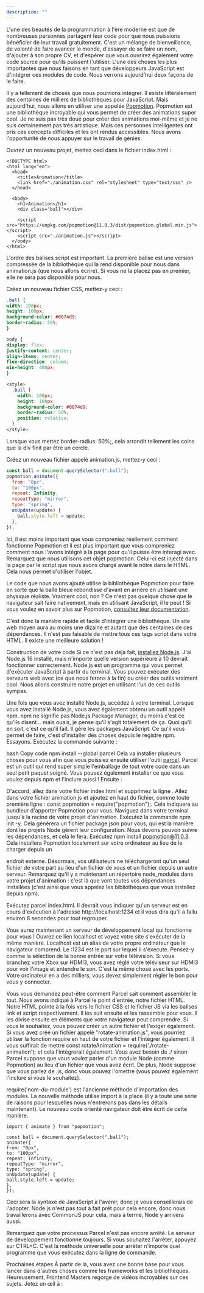 ```yaml
---
description: ""
---
```


L'une des beautés de la programmation à l'ère moderne est que de nombreuses personnes partagent leur code pour que nous puissions bénéficier de leur travail gratuitement. C'est un mélange de bienveillance, de volonté de faire avancer le monde, d'essayer de se faire un nom, d'ajouter à son propre CV, et d'espérer que vous ouvrirez également votre code source pour qu'ils puissent l'utiliser. L'une des choses les plus importantes que nous faisons en tant que développeurs JavaScript est d'intégrer ces modules de code. Nous verrons aujourd'hui deux façons de le faire.

Il y a tellement de choses que nous pourrions intégrer. Il existe littéralement des centaines de milliers de bibliothèques pour JavaScript. Mais aujourd'hui, nous allons en utiliser une appelée [Popmotion][pop]. Popmotion est une bibliothèque incroyable qui vous permet de créer des animations super cool. Je ne suis pas très doué pour créer des animations moi-même et je ne suis certainement pas très artistique. Mais ces personnes intelligentes ont pris ces concepts difficiles et les ont rendus accessibles. Nous avons l'opportunité de nous appuyer sur le travail de génies.

Ouvrez un nouveau projet, mettez ceci dans le fichier index.html :

```display-html
<!DOCTYPE html>
<html lang="en">
  <head>
    <title>Animation</title>
    <link href="./animation.css" rel="stylesheet" type="text/css" />
  </head>

  <body>
    <h1>Animation</h1>
    <div class="ball"></div>

    <script src="https://unpkg.com/popmotion@11.0.3/dist/popmotion.global.min.js"></script>
    <script src="./animation.js"></script>
  </body>
</html>
```

L'ordre des balises script est important. La première balise est une version compressée de la bibliothèque qui la rend disponible pour nous dans animation.js (que nous allons écrire). Si vous ne la placez pas en premier, elle ne sera pas disponible pour nous.

Créez un nouveau fichier CSS, mettez-y ceci :

```css
.ball {
width: 100px;
height: 100px;
background-color: #0074d9;
border-radius: 50%;
}

body {
display: flex;
justify-content: center;
align-items: center;
flex-direction: column;
min-height: 400px;
}

<style>
  .ball {
    width: 100px;
    height: 100px;
    background-color: #0074d9;
    border-radius: 50%;
    position: relative;
  }
</style>
```

Lorsque vous mettez border-radius: 50%;, cela arrondit tellement les coins que la div finit par être un cercle.

Créez un nouveau fichier appelé animation.js, mettez-y ceci :

```javascript
const ball = document.querySelector(".ball");
popmotion.animate({
  from: "0px",
  to: "100px",
  repeat: Infinity,
  repeatType: "mirror",
  type: "spring",
  onUpdate(update) {
    ball.style.left = update;
  },
});
```

<div class="ball"></div>
Ici, il est moins important que vous compreniez réellement comment fonctionne Popmotion et il est plus important que vous compreniez comment nous l'avons intégré à la page pour qu'il puisse être interagi avec. Remarquez que nous utilisons cet objet popmotion. Celui-ci est injecté dans la page par le script que nous avons chargé avant le nôtre dans le HTML. Cela nous permet d'utiliser l'objet.

Le code que nous avons ajouté utilise la bibliothèque Popmotion pour faire en sorte que la balle bleue rebondisse d'avant en arrière en utilisant une physique réaliste. Vraiment cool, non ? Ce n'est pas quelque chose que le navigateur sait faire nativement, mais en utilisant JavaScript, il le peut ! Si vous voulez en savoir plus sur Popmotion, [consultez leur documentation][pop].

C'est donc la manière rapide et facile d'intégrer une bibliothèque. Un site web moyen aura au moins une dizaine et autant que des centaines de ces dépendances. Il n'est pas faisable de mettre tous ces tags script dans votre HTML. Il existe une meilleure solution !

Construction de votre code
Si ce n'est pas déjà fait, [installez Node.js][node]. J'ai Node.js 16 installé, mais n'importe quelle version supérieure à 10 devrait fonctionner correctement. Node.js est un programme qui vous permet d'exécuter JavaScript à partir du terminal. Vous pouvez exécuter des serveurs web avec (ce que nous ferons à la fin) ou créer des outils vraiment cool. Nous allons construire notre projet en utilisant l'un de ces outils sympas.

Une fois que vous avez installé Node.js, accédez à votre terminal. Lorsque vous avez installé Node.js, vous avez également obtenu un outil appelé npm. npm ne signifie pas Node.js Package Manager, du moins c'est ce qu'ils disent... mais ouais, je pense qu'il s'agit totalement de ça. Quoi qu'il en soit, c'est ce qu'il fait. Il gère les packages JavaScript. Ce qu'il vous permet de faire, c'est d'installer des choses depuis le registre npm. Essayons. Exécutez la commande suivante :

bash
Copy code
npm install --global parcel
Cela va installer plusieurs choses pour vous afin que vous puissiez ensuite utiliser l'outil [parcel][parcel]. Parcel est un outil qui rend super simple l'emballage de tout votre code dans un seul petit paquet soigné. Vous pouvez également installer ce que vous voulez depuis npm et l'inclure aussi ! Ensuite :

D'accord, allez dans votre fichier index.html et supprimez la ligne <script src="https://unpkg.com/popmotion@11.0.3/dist/popmotion.global.min.js"></script>.
Allez dans votre fichier animation.js et ajoutez en haut du fichier, comme toute première ligne : const popmotion = require("popmotion");. Cela indiquera au bundleur d'apporter Popmotion pour vous.
Naviguez dans votre terminal jusqu'à la racine de votre projet d'animation. Exécutez la commande npm init -y. Cela générera un fichier package.json pour vous, qui est la manière dont les projets Node gèrent leur configuration. Nous devons pouvoir suivre les dépendances, et cela le fera.
Exécutez npm install popmotion@11.0.3. Cela installera Popmotion localement sur votre ordinateur au lieu de le charger depuis un

endroit externe. Désormais, vos utilisateurs ne téléchargeront qu'un seul fichier de votre part au lieu d'un fichier de vous et un fichier depuis un autre serveur. Remarquez qu'il y a maintenant un répertoire node_modules dans votre projet d'animation : c'est là que vont toutes vos dépendances installées (c'est ainsi que vous appelez les bibliothèques que vous installez depuis npm).

Exécutez parcel index.html. Il devrait vous indiquer qu'un serveur est en cours d'exécution à l'adresse http://localhost:1234 et il vous dira qu'il a fallu environ 8 secondes pour tout regrouper.

Vous aurez maintenant un serveur de développement local qui fonctionne pour vous ! Ouvrez ce lien localhost et voyez votre site s'exécuter de la même manière. Localhost est un alias de votre propre ordinateur que le navigateur comprend. Le :1234 est le port sur lequel il s'exécute. Pensez-y comme la sélection de la bonne entrée sur votre télévision. Si vous branchez votre Xbox sur HDMI3, vous avez réglé votre téléviseur sur HDMI3 pour voir l'image et entendre le son. C'est la même chose avec les ports. Votre ordinateur en a des milliers, vous devez simplement régler le bon pour vous y connecter.

Vous vous demandez peut-être comment Parcel sait comment assembler le tout. Nous avons indiqué à Parcel le point d'entrée, notre fichier HTML. Notre HTML pointe à la fois vers le fichier CSS et le fichier JS via les balises link et script respectivement. Il les suit ensuite et les rassemble pour vous. Il les divise ensuite en éléments que votre navigateur peut comprendre. Si vous le souhaitez, vous pouvez créer un autre fichier et l'exiger également. Si vous avez créé un fichier appelé "rotate-animation.js", vous pourriez utiliser la fonction require en haut de votre fichier et l'intégrer également. Il vous suffirait de mettre const rotateAnimation = require('./rotate-animation'); et cela l'intégrerait également. Vous avez besoin de ./ sinon Parcel suppose que vous voulez parler d'un module Node (comme Popmotion) au lieu d'un fichier que vous avez écrit. De plus, Node suppose que vous parlez de .js, donc vous pouvez l'omettre (vous pouvez également l'inclure si vous le souhaitez).

require('nom-du-module') est l'ancienne méthode d'importation des modules. La nouvelle méthode utilise import à la place (il y a toute une série de raisons pour lesquelles nous n'entrerons pas dans les détails maintenant). Le nouveau code orienté navigateur doit être écrit de cette manière.

```display-javascript
import { animate } from "popmotion";

const ball = document.querySelector(".ball");
animate({
from: "0px",
to: "100px",
repeat: Infinity,
repeatType: "mirror",
type: "spring",
onUpdate(update) {
ball.style.left = update;
},
});
```

Ceci sera la syntaxe de JavaScript à l'avenir, donc je vous conseillerais de l'adopter. Node.js n'est pas tout à fait prêt pour cela encore, donc nous travaillerons avec CommonJS pour cela, mais à terme, Node y arrivera aussi.

Remarquez que votre processus Parcel n'est pas encore arrêté. Le serveur de développement fonctionne toujours. Si vous souhaitez l'arrêter, appuyez sur CTRL+C. C'est la méthode universelle pour arrêter n'importe quel programme que vous exécutez dans la ligne de commande.

Prochaines étapes
À partir de là, vous avez une bonne base pour vous lancer dans d'autres choses comme les frameworks et les bibliothèques. Heureusement, Frontend Masters regorge de vidéos incroyables sur ces sujets. Jetez un œil à :

[pop]: https://popmotion.io/
[gh]: https://github.com/popmotion/popmotion
[node]: https://nodejs.org/
[parcel]: https://parceljs.org/
[react]: https://frontendmasters.com/courses/complete-react-v7/
[vue]: https://frontendmasters.com/courses/vue-3/
[angular]: https://frontendmasters.com/courses/angular-13/
[svelte]: https://frontendmasters.com/courses/svelte/
[d3]: https://frontendmasters.com/courses/d3/

